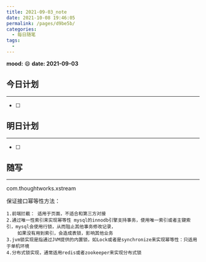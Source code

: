 ```yaml
---
title: 2021-09-03_note
date: 2021-10-08 19:46:05
permalink: /pages/d9be5b/
categories:
  - 每日随笔
tags:
  - 
---
```

**mood:** :smile:  																		**date: 2021-09-03**  
## 今日计划  
------
- [ ]  
## 明日计划  
------
- [ ]  
## 随写 
------

 com.thoughtworks.xstream



保证接口幂等性方法：

```
1.前端拦截： 适用于页面，不适合和第三方对接
2.通过唯一性索引来实现幂等性 mysql的innodb引擎支持事务，使用唯一索引或者主键索引，mysql会使用行锁，从而阻止其他事务修改记录，
	如果没有用到索引，会造成表锁，影响其他业务
3.jvm锁实现是指通过JVM提供的内置锁，如Lock或者是synchronize来实现幂等性：只适用于单机环境
4.分布式锁实现，通常适用redis或者zookeeper来实现分布式锁
```

